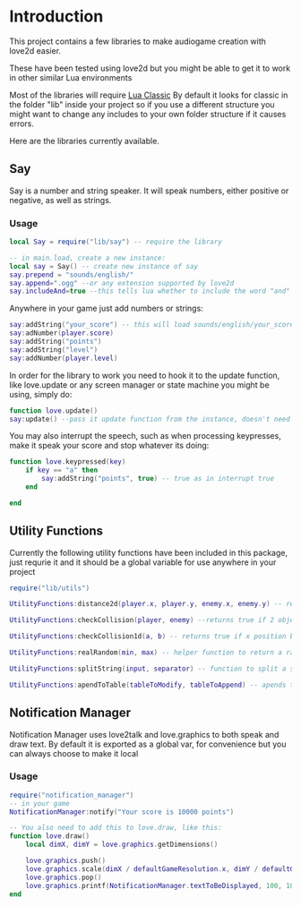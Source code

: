 # Introduction

This project contains a few libraries to make audiogame creation with love2d easier.

These have been tested using love2d but you might be able to get it to work in other similar Lua environments

Most of the libraries will require [Lua Classic](https://github.com/rxi/classic)
By default it looks for classic in the folder "lib" inside your project so if you use a different structure you might want to change any includes to your own folder structure if it causes errors.

Here are the libraries currently available.

## Say

Say is a number and string speaker. It will speak numbers, either positive or negative, as well as strings.

### Usage

```lua
local Say = require("lib/say") -- require the library

-- in main.load, create a new instance:
local say = Say() -- create new instance of say
say.prepend = "sounds/english/"
say.append=".ogg" --or any extension supported by love2d
say.includeAnd=true --this tells lua whether to include the word "and" when processing numbers
```

Anywhere in your game just add numbers or strings:

```lua
say:addString("your_score") -- this will load sounds/english/your_score.ogg
say:adNumber(player.score)
say:addString("points")
say:addString("level")
say:addNumber(player.level)
```

In order for the library to work you need to hook it to the update function,  like love.update or any screen manager or state machine you might be using, simply do:

```lua
function love.update()
say:update() --pass it update function from the instance, doesn't need dt.
```

You may also interrupt the speech, such as when processing keypresses, make it speak your score and stop whatever its doing:

```lua
function love.keypressed(key)
    if key == "a" then
        say:addString("points", true) -- true as in interrupt true
    end

end
```

## Utility Functions

Currently the following utility functions have been included in this package, just requrie it and it should be a global variable for use anywhere in your project

```lua
require("lib/utils")

UtilityFunctions:distance2d(player.x, player.y, enemy.x, enemy.y) -- returns the distance between 2 2d objects

UtilityFunctions:checkCollision(player, enemy) --returns true if 2 objects collide, assumes both objects have x, y, height, width

UtilityFunctions:checkCollision1d(a, b) -- returns true if x position between 2 objects matches

UtilityFunctions:realRandom(min, max) -- helper function to return a random floating point number between 2 values

UtilityFunctions:splitString(input, separator) -- function to split a string into a table, not available in the lua standard library

UtilityFunctions:apendToTable(tableToModify, tableToAppend) -- apends the second table to the first table
```

## Notification Manager

Notification Manager uses love2talk and love.graphics to both speak and draw text. By default it is exported as a global var, for convenience but you can always choose to make it local

### Usage

```lua
require("notification_manager")
-- in your game
NotificationManager:notify("Your score is 10000 points")

-- You also need to add this to love.draw, like this:
function love.draw()
    local dimX, dimY = love.graphics.getDimensions()

    love.graphics.push()
    love.graphics.scale(dimX / defaultGameResolution.x, dimY / defaultGameResolution.y)
    love.graphics.pop()
    love.graphics.printf(NotificationManager.textToBeDisplayed, 100, 100, 150, "center")
end

```